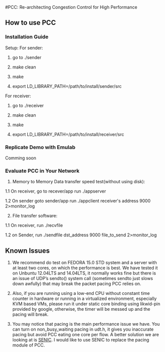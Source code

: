 #PCC: Re-architecting Congestion Control for High Performance

## How to use PCC

### Installation Guide
Setup:
For sender:
1. go to ./sender

2. make clean

3. make

4. export LD_LIBRARY_PATH=/path/to/install/sender/src

For receiver:

1. go to ./receiver

2. make clean

3. make

4. export LD_LIBRARY_PATH=/path/to/install/receiver/src


### Replicate Demo with Emulab
Comming soon

### Evaluate PCC in Your Network
1. Memory to Memory Data transfer speed test(without using disk): 

  1.1 On receiver, go to recever/app run ./appserver 

  1.2 On sender goto sender/app run ./appclient receiver's address 9000 2>monitor_log

2. File transfer software:

  1.1 On receiver, run ./recvfile
 
  1.2 on Sender, run ./sendfile dst_address 9000 file_to_send 2>monitor_log

## Known Issues
1. We recommend do test on FEDORA 15.0 STD system and a server with at least two cores, on which the performance is best. We have tested it on Unbuntu 12.04LTS and 14.04LTS, it normally works fine but there is an issue of UDP’s sendto() system call (sometimes sendto just slows down awfully) that may break the packet pacing PCC relies on. 

2. Also, if you are running using a low-end CPU without constant time counter in hardware or running in a virtualized environment, especially KVM based VMs,  please run it under static core binding using likwid-pin provided by google, otherwise, the timer will be messed up and the pacing will break.

3. You may notice that pacing is the main performance issue we have. You can turn on non_busy_waiting pacing in udt.h, it gives you inaccurate pacing but avoid PCC eating one core per flow. A better solution we are looking at is [SENIC](https://github.com/sivasankariit/qfq-rl). I would like to use SENIC to replace the pacing module of PCC.


